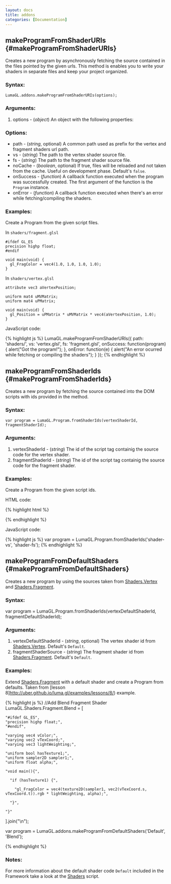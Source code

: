 ```yaml
---
layout: docs
title: addons
categories: [Documentation]
---
```



makeProgramFromShaderURIs {#makeProgramFromShaderURIs}
-----------------------------------------------------------------

Creates a new program by asynchronously fetching the source contained
in the files pointed by the given urls. This method is enables you to
write your shaders in separate files and keep your project organized.

### Syntax:

	LumaGL.addons.makeProgramFromShaderURIs(options);

### Arguments:

1. options - (*object*) An object with the following properties:

### Options:

* path - (*string*, optional) A common path used as prefix for the vertex and fragment shaders url path.
* vs - (*string*) The path to the vertex shader source file.
* fs - (*string*) The path to the fragment shader source file.
* noCache - (*boolean*, optional) If true, files will be reloaded and not taken
  from the cache. Useful on development phase. Default's `false`.
* onSuccess - (*function*) A callback function executed when the program was successfully created. The
first argument of the function is the `Program` instance.
* onError - (*function*) A callback function executed when there's an error while fetching/compiling the shaders.

### Examples:

Create a Program from the given script files.

In `shaders/fragment.glsl`

    #ifdef GL_ES
    precision highp float;
    #endif

    void main(void) {
      gl_FragColor = vec4(1.0, 1.0, 1.0, 1.0);
    }

In `shaders/vertex.glsl`

    attribute vec3 aVertexPosition;

    uniform mat4 uMVMatrix;
    uniform mat4 uPMatrix;

    void main(void) {
      gl_Position = uPMatrix * uMVMatrix * vec4(aVertexPosition, 1.0);
    }

JavaScript code:

{% highlight js %}
LumaGL.makeProgramFromShaderURIs({
  path: 'shaders/',
  vs: 'vertex.glsl',
  fs: 'fragment.glsl',
  onSuccess: function(program) {
    alert("Got the program!");
  },
  onError: function(e) {
    alert("An error ocurred while fetching or compiling the shaders");
  }
});
{% endhighlight %}


makeProgramFromShaderIds {#makeProgramFromShaderIds}
---------------------------------------------------------------

Creates a new program by fetching the source contained into the DOM scripts
with ids provided in the method.

### Syntax:

	var program = LumaGL.Program.fromShaderIds(vertexShaderId, fragmentShaderId);

### Arguments:

1. vertexShaderId - (*string*) The id of the script tag containig the source code for the vertex shader.
2. fragmentShaderId - (*string*) The id of the script tag containig the source code for the fragment shader.

### Examples:

Create a Program from the given script ids.

HTML code:

{% highlight html %}
<script id="shader-fs" type="x-shader/x-fragment">
  #ifdef GL_ES
  precision highp float;
  #endif

  void main(void) {
    gl_FragColor = vec4(1.0, 1.0, 1.0, 1.0);
  }
</script>

<script id="shader-vs" type="x-shader/x-vertex">
  attribute vec3 aVertexPosition;

  uniform mat4 uMVMatrix;
  uniform mat4 uPMatrix;

  void main(void) {
    gl_Position = uPMatrix * uMVMatrix * vec4(aVertexPosition, 1.0);
  }
</script>
{% endhighlight %}

JavaScript code:

{% highlight js %}
var program = LumaGL.Program.fromShaderIds('shader-vs', 'shader-fs');
{% endhighlight %}


makeProgramFromDefaultShaders {#makeProgramFromDefaultShaders}
------------------------------------------------------------------------

Creates a new program by using the sources taken from [Shaders.Vertex](shaders.html#Shaders:Vertex) and
[Shaders.Fragment](shaders.html#Shaders:Fragment).

### Syntax:

  var program = LumaGL.Program.fromShaderIds(vertexDefaultShaderId, fragmentDefaultShaderId);

### Arguments:

1. vertexDefaultShaderId - (*string*, optional) The vertex shader id from [Shaders.Vertex](shaders.html#Shaders:Vertex). Default's `Default`.
2. fragmentShaderSource - (*string*) The fragment shader id from [Shaders.Fragment](shaders.html#Shaders:Fragment). Default's `Default`.

### Examples:

Extend [Shaders.Fragment](shaders.html#Shaders:Fragment) with a default shader and create a Program from defaults.
Taken from [lesson 8]http://uber.github.io/luma.gl/examples/lessons/8/) example.

{% highlight js %}
//Add Blend Fragment Shader
LumaGL.Shaders.Fragment.Blend = [

    "#ifdef GL_ES",
    "precision highp float;",
    "#endif",

    "varying vec4 vColor;",
    "varying vec2 vTexCoord;",
    "varying vec3 lightWeighting;",

    "uniform bool hasTexture1;",
    "uniform sampler2D sampler1;",
    "uniform float alpha;",

    "void main(){",

      "if (hasTexture1) {",

        "gl_FragColor = vec4(texture2D(sampler1, vec2(vTexCoord.s, vTexCoord.t)).rgb * lightWeighting, alpha);",

      "}",

    "}"

].join("\n");

var program = LumaGL.addons.makeProgramFromDefaultShaders('Default', 'Blend');

{% endhighlight %}

### Notes:

For more information about the default shader code `Default` included in the Framework take a look at the [Shaders](shaders.html) script.
